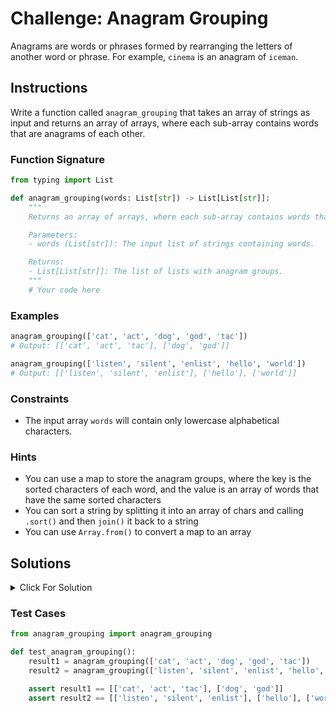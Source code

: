 # Challenge: Anagram Grouping

Anagrams are words or phrases formed by rearranging the letters of another word or phrase. For example, `cinema` is an anagram of `iceman`.

## Instructions

Write a function called `anagram_grouping` that takes an array of strings as input and returns an array of arrays, where each sub-array contains words that are anagrams of each other.

### Function Signature

```python
from typing import List

def anagram_grouping(words: List[str]) -> List[List[str]]:
    """
    Returns an array of arrays, where each sub-array contains words that are anagrams of each other.

    Parameters:
    - words (List[str]): The input list of strings containing words.

    Returns:
    - List[List[str]]: The list of lists with anagram groups.
    """
    # Your code here
```

### Examples

```python
anagram_grouping(['cat', 'act', 'dog', 'god', 'tac'])
# Output: [['cat', 'act', 'tac'], ['dog', 'god']]

anagram_grouping(['listen', 'silent', 'enlist', 'hello', 'world'])
# Output: [['listen', 'silent', 'enlist'], ['hello'], ['world']]
```

### Constraints

- The input array `words` will contain only lowercase alphabetical characters.

### Hints

- You can use a map to store the anagram groups, where the key is the sorted characters of each word, and the value is an array of words that have the same sorted characters
- You can sort a string by splitting it into an array of chars and calling `.sort()` and then `join()` it back to a string
- You can use `Array.from()` to convert a map to an array

## Solutions

<details>
  <summary>Click For Solution</summary>

```python
from typing import List

def anagram_grouping(words: List[str]) -> List[List[str]]:

    anagram_map = {}

    for word in words:
        sorted_word = ''.join(sorted(word))
        anagrams_list = anagram_map.get(sorted_word, [])
        anagrams_list.append(word)
        anagram_map.update({sorted_word: anagrams_list})

    return list(anagram_map.values())
```

### Explanation

- Create a new map `anagram_map` to store the anagram groups.
- Iterate through each word in the input array `words`. For each word, split its characters into an array, sort the array in ascending order, and then join the sorted characters back into a string. This sorted string becomes the key for our `anagram_map` map.
- Check if the key already exists in the map. If it does, retrieve the corresponding array and add the word to it.
- If the key does not exist in the map, create a new array with the word as the first element and add it to the map with the key.
- After processing all the words, extract the arrays of anagram groups from the `anagram_map` map using `list(anagram_map.values())` and return them as the final output.

</details>

### Test Cases

``` python
from anagram_grouping import anagram_grouping

def test_anagram_grouping():
    result1 = anagram_grouping(['cat', 'act', 'dog', 'god', 'tac'])
    result2 = anagram_grouping(['listen', 'silent', 'enlist', 'hello', 'world'])

    assert result1 == [['cat', 'act', 'tac'], ['dog', 'god']]
    assert result2 == [['listen', 'silent', 'enlist'], ['hello'], ['world']]

```
